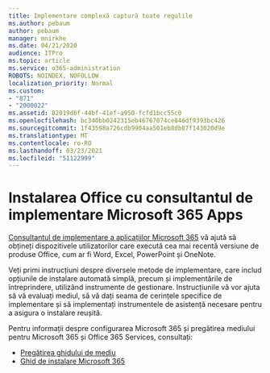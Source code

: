 ```yaml
---
title: Implementare complexă captură toate regulile
ms.author: pebaum
author: pebaum
manager: mnirkhe
ms.date: 04/21/2020
audience: ITPro
ms.topic: article
ms.service: o365-administration
ROBOTS: NOINDEX, NOFOLLOW
localization_priority: Normal
ms.custom:
- "871"
- "2000022"
ms.assetid: 82019d6f-44bf-41ef-a950-fcfd1bcc55c0
ms.openlocfilehash: bc340bb0242315eb46767074ce846df9393bc426
ms.sourcegitcommit: 1f43598a726cdb9904aa501eb8db87f143020d9e
ms.translationtype: MT
ms.contentlocale: ro-RO
ms.lasthandoff: 03/23/2021
ms.locfileid: "51122999"
---
```

# <a name="install-office-with-the-microsoft-365-apps-deployment-advisor"></a>Instalarea Office cu consultantul de implementare Microsoft 365 Apps

[Consultantul de implementare a aplicațiilor Microsoft 365](https://go.microsoft.com/fwlink/?linkid=2145748) vă ajută să obțineți dispozitivele utilizatorilor care execută cea mai recentă versiune de produse Office, cum ar fi Word, Excel, PowerPoint și OneNote.
  
Veți primi instrucțiuni despre diversele metode de implementare, care includ opțiunile de instalare automată simplă, precum și implementările de întreprindere, utilizând instrumente de gestionare. Instrucțiunile vă vor ajuta să vă evaluați mediul, să vă dați seama de cerințele specifice de implementare și să implementați instrumentele de asistență necesare pentru a asigura o instalare reușită.
  
Pentru informații despre configurarea Microsoft 365 și pregătirea mediului pentru Microsoft 365 și Office 365 Services, consultați:

- [Pregătirea ghidului de mediu](https://go.microsoft.com/fwlink/?linkid=2005213)
- [Ghid de instalare Microsoft 365](https://go.microsoft.com/fwlink/?linkid=2072646)
